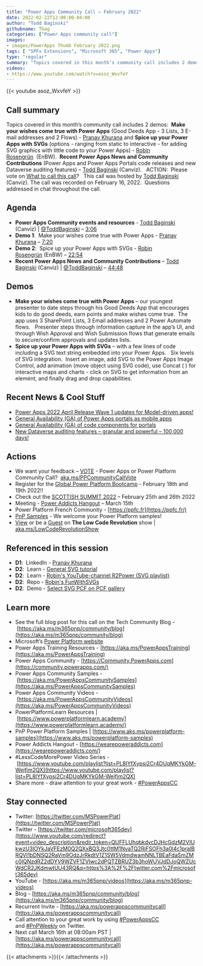 ```yaml
---
title: "Power Apps Community Call – February 2022"
date: 2022-02-22T12:08:00-04:00
author: "Todd Baginski"
githubname: Tbag
categories: ["Power Apps community call"]
images:
- images/PowerApps Thumb February 2022.png
tags: [ "SPFx Extensions", "Microsoft 365", "Power Apps"]
type: "regular"
summary: "Topics covered in this month’s community call includes 2 demos:  Make your wishes come true with Power Apps (Good Deeds App - 3 Lists, 3 E-mail addresses and 2 Flows) - Pranav Khurana and Spice up your Power Apps with SVGs (options - ranging from static to interactive - for adding SVG graphics with little code to your Power Apps) - Robin Rosengrün  (EnBW).  Recent Power Apps News and Community Contributions (Power Apps and Power Apps Portals code releases and new Dataverse auditing features) – Todd Baginski (Canviz).   ACTION:  Please vote on What to call this call?   This call was hosted by Todd Baginski (Canviz). The call was recorded on February 16, 2022.  Questions addressed in chat throughout the call."
videos:
- https://www.youtube.com/watch?v=asoz_WxvfeY
---
```


{{< youtube asoz_WxvfeY >}}

## Call summary

Topics covered in this month’s community call includes 2 demos:  **Make your wishes come true with Power Apps** (Good Deeds App - 3 Lists, 3 E-mail addresses and 2 Flows) - [Pranav Khurana](https://www.linkedin.com/in/pranav-khurana-uk/) and **Spice up your Power Apps with SVGs** (options - ranging from static to interactive - for adding SVG graphics with little code to your Power Apps) - [Robin Rosengrün](https://www.linkedin.com/in/robin-rosengr%C3%BCn-ab35091b6/)  (EnBW).  **Recent Power Apps News and Community Contributions** (Power Apps and Power Apps Portals code releases and new Dataverse auditing features) – [Todd Baginski](https://twitter.com/toddbaginski) (Canviz).   ACTION:  Please vote on [What to call this call](https://aka.ms/PPCommunityCallVote)?   This call was hosted by [Todd Baginski](https://twitter.com/toddbaginski) (Canviz). The call was recorded on February 16, 2022.  Questions addressed in chat throughout the call. 

## Agenda

*   **Power Apps Community events and resources** - [Todd Baginski](https://twitter.com/toddbaginski) (Canviz) | [@ToddBaginski](/t5/user/viewprofilepage/user-id/720073) – [3:06](https://youtu.be/asoz_WxvfeY?t=186)
*   **Demo 1**:  Make your wishes come true with Power Apps - [Pranav Khurana](https://www.linkedin.com/in/pranav-khurana-uk/) – [7:20](https://youtu.be/asoz_WxvfeY?t=440) 
*   **Demo 2**:  Spice up your Power Apps with SVGs - [Robin Rosengrün](https://www.linkedin.com/in/robin-rosengr%C3%BCn-ab35091b6/) (EnBW) – [22:54](https://youtu.be/asoz_WxvfeY?t=1374) 
*   **Recent Power Apps News and Community Contributions** – [Todd Baginski](https://twitter.com/toddbaginski) (Canviz) | [@ToddBaginski](/t5/user/viewprofilepage/user-id/720073) – [44:48](https://youtu.be/asoz_WxvfeY?t=2688)

## Demos

*   **Make your wishes come true with Power Apps** – our youngest presenter to date steps through his Good Deeds App that encourages kids to do good deeds, earn points and make wishes come true.  The app uses 3 SharePoint Lists, 3 Email addresses and 2 Power Automate flows.   Presenter steps through information capture in the app’s UI, and through Wish Approval and Wish Submission flows that generate emails to secure/confirm approvals and updates lists.  
*   **Spice up your Power Apps with SVGs** – with a few lines of code including a SVG text string embedded into your Power Apps.   Six levels of SVG integration.  Insert an image, add SVG to the Power Apps Image Control, add animation (move object using SVG code), use Concat ( ) for interactive maps and charts - click on SVG to get information from an element, and finally drag and drop capabilities.    

## Recent News & Cool Stuff

*   [Power Apps 2022 April Release Wave 1 updates for Model-driven apps!](https://powerapps.microsoft.com/blog/try-out-the-power-apps-2022-april-release-wave-1-updates-for-model-driven-apps)
*   [General Availability (GA) of Power Apps portals as mobile apps](https://powerapps.microsoft.com/blog/announcing-general-availability-ga-of-power-apps-portals-as-mobile-apps)
*   [General Availability (GA) of code components for portals](https://powerapps.microsoft.com/blog/announcing-general-availability-ga-of-code-components-for-portals)
*   [New Dataverse auditing features – granular and powerful – 100,000 days!](https://powerapps.microsoft.com/blog/announcing-new-dataverse-auditing-features)

## Actions

*   We want your feedback – [VOTE](https://aka.ms/PPCommunityCallVote) - Power Apps or Power Platform Community Call?  [aka.ms/PPCommunityCallVote](https://aka.ms/PPCommunityCallVote) 
*   Register for the [Global Power Platform Bootcamp](https://www.powerplatformbootcamp.com/) - February 18th and 19th 2022!!
*   Check out the [SCOTTISH SUMMIT 2022](https://scottishsummit.com/) – February 25th and 26th 2022 
*   Meeting - [Power Addicts Hangout](https://wearepoweraddicts.com) – March 15th
*   Power Platform French Community - [https://ppfc.fr](https://ppfc.fr/)
*   [PnP Samples](https://aka.ms/powerplatform-samples) - We welcome your Power Platform samples!
*   [View](https://aka.ms/LowCodeRevolutionShow) or be a [Guest](https://aka.ms/LowCodeRevolutionGuest) on **The Low Code Revolution** show | [aka.ms/LowCodeRevolutionShow](https://aka.ms/LowCodeRevolutionShow)

## Referenced in this session

*   **D1**:  LinkedIn - [Pranav Khurana](https://www.linkedin.com/in/pranav-khurana-uk/)
*   **D2**:  Learn - [General SVG tutorial](https://www.w3schools.com/graphics/svg_intro.asp) 
*   **D2**:  Learn - [Robin's YouTube-channel R2Power (SVG playlist)](https://www.youtube.com/playlist?list=PLg6uTpKJegTO4hrD04btCSFm6XCEC9LXU) 
*   **D2**:  Repo - [Robin's FunWithSVGs](https://github.com/PowerRobin/FunWithSVGs) 
*   **D2**:  Demo - [Select SVG PCF on PCF gallery](https://pcf.gallery/select-svg/) 

## Learn more

*   See the full blog post for this call on the Tech Community Blog - [https://aka.ms/m365pnp/community/blog](https://aka.ms/m365pnp/community/blog)
*   Microsoft’s [Power Platform website](https://powerplatform.microsoft.com/)
*   Power Apps Training Resources - [https://aka.ms/PowerAppsTraining](https://aka.ms/PowerAppsTraining)
*   Power Apps Community - [https://Community.PowerApps.com](https://community.powerapps.com/)
*   Power Apps Community Samples - [https://aka.ms/PowerAppsCommunitySamples](https://aka.ms/PowerAppsCommunitySamples)
*   Power Apps Community Videos - [https://aka.ms/PowerAppsCommunityVideos](https://aka.ms/PowerAppsCommunityVideos)
*   PowerPlatformLearn Resources | [https://www.powerplatformlearn.academy](https://www.powerplatformlearn.academy/)
*   PnP Power Platform Samples | [https://www.aks.ms/powerplatform-samples](https://www.aks.ms/powerplatform-samples)
*   Power Addicts Hangout - [https://wearepoweraddicts.com](https://wearepoweraddicts.com/)
*   #LessCodeMorePower Video Series - [https://www.youtube.com/playlist?list=PL8IYfXypsj2Cr4DUqMKYkGM-Wejfim2QX](https://www.youtube.com/playlist?list=PL8IYfXypsj2Cr4DUqMKYkGM-Wejfim2QX)
*   Share more - draw attention to your great work - [#PowerAppsCC](https://twitter.com/hashtag/PowerAppsCC?src=hashtag_click)

## Stay connected

*   Twitter: [https://twitter.com/MSPowerPlat](https://twitter.com/MSPowerPlat)
*   Twitter - [https://twitter.com/microsoft365dev](https://www.youtube.com/redirect?event=video_description&redir_token=QUFFLUhqbkdvcDJHcGdzM2VIUkwzU3lOYkJaVFEzM0Q2QXxBQ3Jtc0ttM1NyaTQ2RjFSOFh3a0l4c1pralBRQVI1bDNSQ2RaVm9OdzJrRkdtV1Z1SW5VdmdwamNNLTBEaFdaSmZMc0lQNzdRZ2dDYV9WZVF1ZVIwc2dPQTZBRUZ3b3hoWUVJdDJoQWZUcWdCR2JKdmwtUU43RQ&q=https%3A%2F%2Ftwitter.com%2Fmicrosoft365dev)​
*   YouTube - [https://aka.ms/m365pnp/videos](https://aka.ms/m365pnp-videos)​
*   Blog - [https://aka.ms/m365pnp/community/blog](https://aka.ms/m365pnp/community/blog)
*   Recurrent Invite - [https://aka.ms/powerappscommunitycall](https://aka.ms/powerappscommunitycall)
*   Call attention to your great work by using [#PowerAppsCC](https://twitter.com/hashtag/PowerAppsCC?src=hashtag_click) and [#PnPWeekly](https://twitter.com/hashtag/PnPWeekly?src=hashtag_click) on Twitter.
*   Next call March 16th at 08:00am PST | [https://aka.ms/powerappscommunitycall](https://aka.ms/powerappscommunitycall)


{{< attachments >}}{{< /attachments >}}
